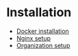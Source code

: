 # Installation

- [Docker installation](docker.md)
- [Nginx setup](nginx.md)
- [Organization setup](organization.md)
